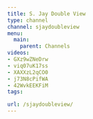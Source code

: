 ```yaml
---
title: S. Jay Double View
type: channel
channel: sjaydoubleview
menu:
  main:
    parent: Channels
videos:
- GXz9wZNeDrw
- viq07uK17ss
- XAXXzL2qCO0
- j73N8cPifWA
- 42WvkEEKFiM
tags:

url: /sjaydoubleview/
---
```

